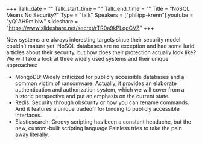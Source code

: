 +++
Talk_date = ""
Talk_start_time = ""
Talk_end_time = ""
Title = "NoSQL Means No Security?"
Type = "talk"
Speakers = ["philipp-krenn"]
youtube = "yQ1AH9mIbiw"
slideshare = "https://www.slideshare.net/secret/rTR0a9kPLqoCVZ"
+++

New systems are always interesting targets since their security model couldn’t mature yet. NoSQL databases are no exception and had some lurid articles about their security, but how does their protection actually look like? We will take a look at three widely used systems and their unique approaches:
* MongoDB: Widely criticized for publicly accessible databases and a common victim of ransomware. Actually, it provides an elaborate authentication and authorization system, which we will cover from a historic perspective and put an emphasis on the current state.
* Redis: Security through obscurity or how you can rename commands. And it features a unique tradeoff for binding to publicly accessible interfaces.
* Elasticsearch: Groovy scripting has been a constant headache, but the new, custom-built scripting language Painless tries to take the pain away literally.